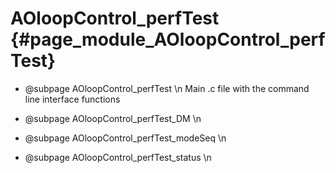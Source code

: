 # AOloopControl_perfTest {#page_module_AOloopControl_perfTest}

- @subpage AOloopControl_perfTest \n
Main .c file with the command line interface functions

- @subpage AOloopControl_perfTest_DM \n

- @subpage AOloopControl_perfTest_modeSeq \n

- @subpage AOloopControl_perfTest_status \n
